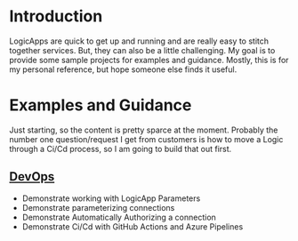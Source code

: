 # Introduction 
LogicApps are quick to get up and running and are really easy to stitch together services.  But, they can also be a little challenging.  My goal is to provide some sample projects for examples and guidance.  Mostly, this is for my personal reference, but hope someone else finds it useful.

# Examples and Guidance
Just starting, so the content is pretty sparce at the moment.  Probably the number one question/request I get from customers is how to move a Logic through a Ci/Cd process, so I am going to build that out first.

## [DevOps](DevOps/README.md)
* Demonstrate working with LogicApp Parameters
* Demonstrate parameterizing connections
* Demonstrate Automatically Authorizing a connection
* Demonstrate Ci/Cd with GitHub Actions and Azure Pipelines

